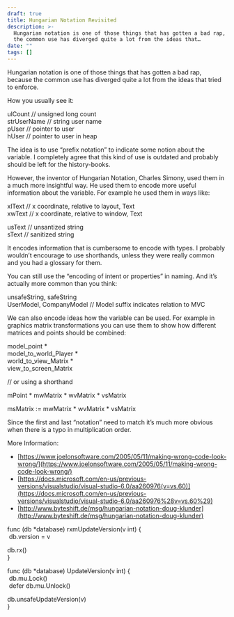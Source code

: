 ```yaml
---
draft: true
title: Hungarian Notation Revisited
description: >-
  Hungarian notation is one of those things that has gotten a bad rap, because
  the common use has diverged quite a lot from the ideas that…
date: ""
tags: []
---
```


Hungarian notation is one of those things that has gotten a bad rap, because the common use has diverged quite a lot from the ideas that tried to enforce.

How you usually see it:

ulCount     // unsigned long count  
strUserName // string user name  
pUser       // pointer to user  
hUser       // pointer to user in heap

The idea is to use “prefix notation” to indicate some notion about the variable. I completely agree that this kind of use is outdated and probably should be left for the history-books.

However, the inventor of Hungarian Notation, Charles Simony, used them in a much more insightful way. He used them to encode more useful information about the variable. For example he used them in ways like:

xlText // x coordinate, relative to layout, Text  
xwText // x coordinate, relative to window, Text

usText // unsantized string  
sText  // sanitized string

It encodes information that is cumbersome to encode with types. I probably wouldn’t encourage to use shorthands, unless they were really common and you had a glossary for them.

You can still use the “encoding of intent or properties” in naming. And it’s actually more common than you think:

unsafeString, safeString  
UserModel, CompanyModel // Model suffix indicates relation to MVC

We can also encode ideas how the variable can be used. For example in graphics matrix transformations you can use them to show how different matrices and points should be combined:

model\_point \*   
   model\_to\_world\_Player \*  
   world\_to\_view\_Matrix \*   
   view\_to\_screen\_Matrix

// or using a shorthand

mPoint \* mwMatrix \* wvMatrix \* vsMatrix

msMatrix := mwMatrix \* wvMatrix \* vsMatrix

Since the first and last “notation” need to match it’s much more obvious when there is a typo in multiplication order.

  

  

More Information:

*   [https://www.joelonsoftware.com/2005/05/11/making-wrong-code-look-wrong/](https://www.joelonsoftware.com/2005/05/11/making-wrong-code-look-wrong/)
*   [https://docs.microsoft.com/en-us/previous-versions/visualstudio/visual-studio-6.0/aa260976(v=vs.60)](https://docs.microsoft.com/en-us/previous-versions/visualstudio/visual-studio-6.0/aa260976%28v=vs.60%29)
*   [http://www.byteshift.de/msg/hungarian-notation-doug-klunder](http://www.byteshift.de/msg/hungarian-notation-doug-klunder)

  

  

func (db \*database) rxmUpdateVersion(v int) {  
 db.version = v

db.rx()  
}

func (db \*database) UpdateVersion(v int) {  
 db.mu.Lock()  
 defer db.mu.Unlock()

db.unsafeUpdateVersion(v)  
}